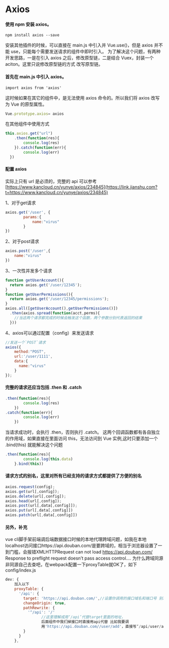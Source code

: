 # Axios
#### 使用 npm 安装 axios。

```
npm install axios --save
```

安装其他插件的时候，可以直接在 main.js 中引入并 Vue.use()，但是 axios 并不能 use，只能每个需要发送请求的组件中即时引入。
为了解决这个问题，有两种开发思路，一是在引入 axios 之后，修改原型链，二是结合 Vuex，封装一个 aciton。这里只说修改原型链的方式
改写原型链。

#### 首先在 main.js 中引入 axios。

```
import axios from 'axios'
```

这时候如果在其它的组件中，是无法使用 axios 命令的。所以我们将 axios 改写为 Vue 的原型属性。

```js
Vue.prototype.axios= axios
```

在其他组件中使用方式
``` js
this.axios.get("url")
    .then(function(res){
        console.log(res)
    }).catch(function(err){
        console.log(err)
  })
```


#### 配置 axios

实际上只有 url 是必须的，完整的 api 可以参考[https://www.kancloud.cn/yunye/axios/234845](https://link.jianshu.com?t=https://www.kancloud.cn/yunye/axios/234845)

1、对于get请求

``` js
axios.get('/user', {
        params:{
            name:"virus"  
        }
})
```

2、对于post请求

``` js
axios.post('/user',{
    name:"virus" 
})
```

3、一次性并发多个请求

``` js
function getUserAccount(){
  return axios.get('/user/12345');
}
function getUserPermissions(){
  return axios.get('/user/12345/permissions');
}
axios.all([getUserAccount(),getUserPermissions()])
  .then(axios.spread(function(acct,perms){
    //当这两个请求都完成的时候会触发这个函数，两个参数分别代表返回的结果
  }))

```

4、axios可以通过配置（config）来发送请求

``` js
//发送一个`POST`请求
axios({
    method:"POST",
    url:'/user/1111',
    data:{
      name:"virus" 
    }
});

```

#### 完整的请求还应当包括 .then 和 .catch

```js
.then(function(res){
        console.log(res)
    })
.catch(function(err){
        console.log(err)
    })
```

当请求成功时，会执行 .then，否则执行 .catch。
这两个回调函数都有各自独立的作用域，如果直接在里面访问 this，无法访问到 Vue 实例,这时只要添加一个 .bind(this) 就能解决这个问题

``` js
.then(function(res){
        console.log(this.data)
    }.bind(this))
```

#### 请求方式的别名，这里对所有已经支持的请求方式都提供了方便的别名

``` js
axios.request(config);
axios.get(url[,config]);
axios.delete(url[,config]);
axios.head(url[,config]);
axios.post(url[,data[,config]]);
axios.put(url[,data[,config]])
axios.patch(url[,data[,config]])
```

#### 另外，补充

vue cli脚手架前端调后端数据接口时候的本地代理跨域问题，如我在本地localhost访问接口https://api.douban.com/是要跨域的，相当于浏览器设置了一到门槛，会报错XMLHTTPRequest can not load https://api.douban.com/ Response to preflight request doesn’t pass access control…. 为什么跨域同源非同源自己去查吧，在webpack配置一下proxyTable就OK了，如下 config/index.js

``` js
dev: {
    加入以下
    proxyTable: {
      '/api': {
        target: 'https://api.douban.com/',//设置你调用的接口域名和端口号 别忘了加http
        changeOrigin: true,
        pathRewrite: {
          '^/api': '/'
                //这里理解成用‘/api’代替target里面的地址，
                后面组件中我们掉接口时直接用api代替 比如我要调
                用'https://api.douban.com//user/add'，直接写‘/api/user/add’即可
        }
      }
    },
```
